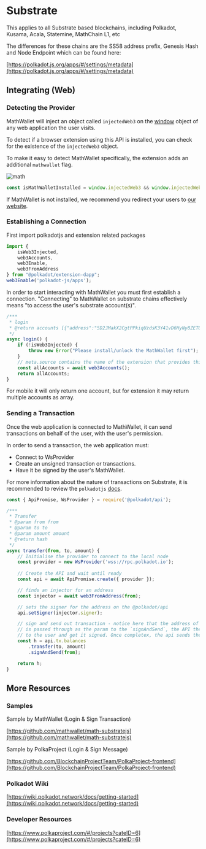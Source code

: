 # Substrate

This applies to all Substrate based blockchains, including Polkadot, Kusama, Acala, Statemine, MathChain L1, etc

The differences for these chains are the SS58 address prefix, Genesis Hash and Node Endpoint which can be found here:

[https://polkadot.js.org/apps/#/settings/metadata](https://polkadot.js.org/apps/#/settings/metadata)

## Integrating (Web)

### Detecting the Provider

MathWallet will inject an object called `injectedWeb3` on the [window](https://developer.mozilla.org/en-US/docs/Web/API/Window) object of any web application the user visits.

To detect if a browser extension using this API is installed, you can check for the existence of the `injectedWeb3` object.

To make it easy to detect MathWallet specifically, the extension adds an additional `mathwallet` flag.

![math](http://qiniu.eth.fm/2021-07-28-dot.png)

```javascript
const isMathWalletInstalled = window.injectedWeb3 && window.injectedWeb3.mathwallet
```

If MathWallet is not installed, we recommend you redirect your users to [our website](https://mathwallet.org/).

### Establishing a Connection

First import polkadotjs and extension related packages

```javascript
import {
	isWeb3Injected,
	web3Accounts,
	web3Enable,
	web3FromAddress
} from "@polkadot/extension-dapp";
web3Enable('polkadot-js/apps');
```

In order to start interacting with MathWallet you must first establish a connection. "Connecting" to MathWallet on substrate chains effectively means "to access the user's substrate account(s)".

```javascript
/***
 * login
 * @return accounts [{"address":"5D2JMakX2CgtPPkiqUzdsK3Y41vD6HyNy8ZETUjhjRrZFTfG","meta":{"name":"cc1","source":"polkadot-js"}}]
 */
async login() {
	if (!isWeb3Injected) {
		throw new Error("Please install/unlock the MathWallet first");
	}
	// meta.source contains the name of the extension that provides this account
	const allAccounts = await web3Accounts();
	return allAccounts;
}
```

For mobile it will only return one account, but for extension it may return multiple accounts as array.

### Sending a Transaction

Once the web application is connected to MathWallet, it can send transactions on behalf of the user, with the user's permission.

In order to send a transaction, the web application must:

* Connect to WsProvider
* Create an unsigned transaction or transactions.
* Have it be signed by the user's MathWallet.

For more information about the nature of transactions on Substrate, it is recommended to review the `polkadotjs` [docs](https://polkadot.js.org/docs/).

```javascript
const { ApiPromise, WsProvider } = require('@polkadot/api');

/***
 * Transfer
 * @param from from
 * @param to to
 * @param amount amount
 * @return hash
 */
async transfer(from, to, amount) {
	// Initialise the provider to connect to the local node
	const provider = new WsProvider('wss://rpc.polkadot.io');
	
	// Create the API and wait until ready
	const api = await ApiPromise.create({ provider });

	// finds an injector for an address
	const injector = await web3FromAddress(from);

	// sets the signer for the address on the @polkadot/api
	api.setSigner(injector.signer);

	// sign and send out transaction - notice here that the address of the account (as retrieved injected)
	// is passed through as the param to the `signAndSend`, the API then calls the extension to present
	// to the user and get it signed. Once completex, the api sends the tx + signature via the normal process
	const h = api.tx.balances
		.transfer(to, amount)
		.signAndSend(from);

	return h;
}
```

## More Resources

### Samples

Sample by MathWallet (Login & Sign Transaction)

[https://github.com/mathwallet/math-substratejs](https://github.com/mathwallet/math-substratejs)

Sample by PolkaProject (Login & Sign Message)

[https://github.com/BlockchainProjectTeam/PolkaProject-frontend](https://github.com/BlockchainProjectTeam/PolkaProject-frontend)

### Polkadot Wiki

[https://wiki.polkadot.network/docs/getting-started](https://wiki.polkadot.network/docs/getting-started)

### Developer Resources

[https://www.polkaproject.com/#/projects?cateID=6](https://www.polkaproject.com/#/projects?cateID=6)

